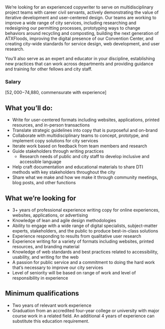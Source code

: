 We’re looking for an experienced copywriter to serve on multidisciplinary project teams with career civil servants, actively demonstrating the value of iterative development and user-centered design. Our teams are working to improve a wide range of city services, including researching and redesigning our permitting processes, prototyping ways to change behaviors around recycling and composting, building the next generation of ATXFloods, improving the digital presence of our Convention Center, and creating city-wide standards for service design, web development, and user research.

You’ll also serve as an expert and educator in your discipline, establishing new practices that can work across departments and providing guidance and training for other fellows and city staff.  
  

### Salary
[$52,000-$74,880, commensurate with experience]  

## What you’ll do:
-   Write for user-centered formats including websites, applications, printed resources, and in-person transactions    
-   Translate strategic guidelines into copy that is purposeful and on-brand    
-   Collaborate with multidisciplinary teams to concept, prototype, and implement copy solutions for city services    
-   Iterate work based on feedback from team members and research    
-   Guide stakeholders through writing practices
    -   Research needs of public and city staff to develop inclusive and accessible language    
-   Help craft documentation and educational materials to share DTI methods with key stakeholders throughout the city    
-   Share what we make and how we make it through community meetings, blog posts, and other functions            

## What we’re looking for
-   3+ years of professional experience writing copy for online experiences, websites, applications, or advertising    
-   Knowledge of lean and agile design methodologies    
-   Ability to engage with a wide range of digital specialists, subject-matter experts, stakeholders, and the public to produce best-in-class solutions    
-   Experience responding to results from qualitative user research  
-   Experience writing for a variety of formats including websites, printed resources, and branding material    
-   Knowledge of web standards and best practices related to accessibility, usability, and writing for the web    
-   A passion for public service and a commitment to doing the hard work that’s necessary to improve our city services    
-   Level of seniority will be based on range of work and level of responsibility in experience
    
## Minimum qualifications
-   Two years of relevant work experience    
-   Graduation from an accredited four-year college or university with major course work in a related field. An additional 4 years of experience can substitute this education requirement.
